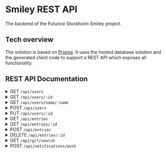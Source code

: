 # Smiley REST API

The backend of the Futurice Stockholm Smiley project.

## Tech overview

The solution is based on [Prisma][prisma]. It uses the hosted database solution and the generated client code to support a REST API which exposes all functionality.

## REST API Documentation

<details><summary>GET <code>/api/users</code></summary>
<p>

List users in the database.

**URL parameter**: `query=[string]` where `query` is a string to query users by "name".

**Success Response**: 200

```json
[
  {
    "id": "jja89wdj98ajdwj2198jd",
    "name": "Eric",
    "createdAt": "2019-04-07T10:54:53.629Z",
    "updatedAt": "2019-07-24T08:05:08.998Z",
    "expoPushToken": "ExponentPushToken[k09kkd0aw9aw0d9a0w8ad]"
  },
  {
    "id": "dawiaiwdja98w98ajwoaiw",
    "name": "Patricia",
    "createdAt": "2019-02-07T10:54:53.629Z",
    "updatedAt": "2019-10-24T08:05:08.998Z",
    "expoPushToken": null
  }
]
```

</p>
</details>

<details><summary>GET <code>/api/users/:id</code></summary>
<p>

Fetch a user by ID.

**Success Response**: 200

```json
{
  "id": "dawiaiwdja98w98ajwoaiw",
  "name": "Patricia",
  "createdAt": "2019-02-07T10:54:53.629Z",
  "updatedAt": "2019-10-24T08:05:08.998Z",
  "expoPushToken": null
}
```

</p>
</details>

<details><summary>GET <code>/api/users/name/:name</code></summary>
<p>

Fetch a user by name.

**Success Response**: 200

```json
{
  "id": "dawiaiwdja98w98ajwoaiw",
  "name": "Patricia",
  "createdAt": "2019-02-07T10:54:53.629Z",
  "updatedAt": "2019-10-24T08:05:08.998Z",
  "expoPushToken": null
}
```

</p>
</details>

<details><summary>POST <code>/api/users</code></summary>
<p>

Create a new user in the database.

**Data example**: body

```json
{
  "name": "Paul"
}
```

**Success Response**: 200

```json
{
  "id": "jaw98djwd89ajwd89a98wdj",
  "name": "Paul",
  "createdAt": "2019-02-07T10:54:53.629Z",
  "updatedAt": "2019-10-24T08:05:08.998Z",
  "expoPushToken": null
}
```

</p>
</details>

<details><summary>PUT <code>/api/users/:id</code></summary>
<p>

Update a user with a new Expo push notification token.

**Data example**: body

```json
{
  "expoPushToken": "ExponentPushToken[k09kkd0aw9aw0d9a0w8ad]"
}
```

**Success Response**: 200

```json
{
  "id": "jaw98djwd89ajwd89a98wdj",
  "name": "Paul",
  "createdAt": "2019-02-07T10:54:53.629Z",
  "updatedAt": "2019-10-26T08:05:08.998Z",
  "expoPushToken": "ExponentPushToken[k09kkd0aw9aw0d9a0w8ad]"
}
```

</p>
</details>

<details><summary>GET <code>/api/entries</code></summary>
<p>

List entries in the database.

**URL parameter**: `user=[string]` where `user` is the unique user ID to filter entries by user.

**URL parameter**: `name=[string]` where `name` is the unique user name to filter entries by user.

**URL parameter**: `week=[integer|"current"]` where `week` the iso week number or "current" to filter entries by week of submission.

**Success Response**: 200

```json
[
  {
    "id": "cjud2cbs9ccvy0b92ib3cnk8d",
    "createdAt": "2019-04-11T19:56:22.569Z",
    "updatedAt": "2019-04-11T19:56:22.569Z",
    "user": {
      "id": "jaw98djwd89ajwd89a98wdj",
      "name": "Paul"
    },
    "gif": {
      "id": "cjud2cbscccvz0b92mya4jbmd",
      "giphyId": "ycCorcEg3i946QRkAQ",
      "url": "https://media0.giphy.com/media/ycCorcEg3i946QRkAQ/giphy.gif",
      "height": "480",
      "width": "480"
    },
    "fromNow": "4 months ago",
    "week": 15
  },
  {
    "id": "cjudw0yht398c0b26a568w32i",
    "createdAt": "2019-04-12T09:47:20.609Z",
    "updatedAt": "2019-04-12T09:47:20.609Z",
    "user": {
      "id": "dawiaiwdja98w98ajwoaiw",
      "name": "Patricia"
    },
    "gif": {
      "id": "cjudw0yhz398d0b26axrrctc7",
      "giphyId": null,
      "url": "https://media.giphy.com/media/uyWTOgNGGWfks/giphy.gif",
      "height": null,
      "width": null
    },
    "fromNow": "4 months ago",
    "week": 15
  }
]
```

</p>
</details>

<details><summary>GET <code>/api/entries/:id</code></summary>
<p>

Fetch a single entry.

**Success Response**: 200

```json
{
  "id": "cjudw0yht398c0b26a568w32i",
  "createdAt": "2019-04-12T09:47:20.609Z",
  "updatedAt": "2019-04-12T09:47:20.609Z",
  "user": {
    "id": "dawiaiwdja98w98ajwoaiw",
    "name": "Patricia"
  },
  "gif": {
    "id": "cjudw0yhz398d0b26axrrctc7",
    "giphyId": null,
    "url": "https://media.giphy.com/media/uyWTOgNGGWfks/giphy.gif",
    "height": null,
    "width": null
  },
  "fromNow": "4 months ago",
  "week": 15
}
```

</p>
</details>

<details><summary>POST <code>/api/entries</code></summary>
<p>

Create a new entry for a user.

**Example data**: body

```json
{
  "user": "dawiaiwdja98w98ajwoaiw",
  "gif": {
    "url": "https://media.giphy.com/media/uyWTOgNGGWfks/giphy.gif"
  }
}
```

**Success Response**: 200

```json
{
  "id": "cjudw0yht398c0b26a568w32i",
  "createdAt": "2019-04-12T09:47:20.609Z",
  "updatedAt": "2019-04-12T09:47:20.609Z",
  "user": {
    "id": "dawiaiwdja98w98ajwoaiw",
    "name": "Patricia"
  },
  "gif": {
    "id": "cjudw0yhz398d0b26axrrctc7",
    "giphyId": null,
    "url": "https://media.giphy.com/media/uyWTOgNGGWfks/giphy.gif",
    "height": null,
    "width": null
  },
  "fromNow": "4 months ago",
  "week": 15
}
```

</p>
</details>

<details><summary>DELETE <code>/api/entries/:id</code></summary>
<p>

Delete an entry from the database.

**Success Response**: 200

```json
{
  "id": "cjudw0yht398c0b26a568w32i",
  "createdAt": "2019-04-12T09:47:20.609Z",
  "updatedAt": "2019-04-12T09:47:20.609Z",
  "user": {
    "id": "dawiaiwdja98w98ajwoaiw",
    "name": "Patricia"
  },
  "gif": {
    "id": "cjudw0yhz398d0b26axrrctc7",
    "giphyId": null,
    "url": "https://media.giphy.com/media/uyWTOgNGGWfks/giphy.gif",
    "height": null,
    "width": null
  },
  "fromNow": "4 months ago",
  "week": 15
}
```

</p>
</details>

<details><summary>GET <code>/api/gif/search</code></summary>
<p>

Search for GIFs using a keyword.

**URL parameter**: `query=[string]` where `query` is the keyword for searching GIFs.

**URL parameter**: `offset=[integer]` where `offset` is the number of results to skip (default: 0).

**Success Response**: 200

```json
{
  "images": [
    {
      "id": "dzaUX7CAG0Ihi",
      "title": "moving pictures hello GIF",
      "preview": {
        "width": "99",
        "height": "53",
        "url": "https://media1.giphy.com/media/dzaUX7CAG0Ihi/giphy-preview.gif"
      },
      "original": {
        "width": "410",
        "height": "220",
        "url": "https://media1.giphy.com/media/dzaUX7CAG0Ihi/giphy.gif"
      }
    }
  ]
}
```

</p>
</details>

<details><summary>POST <code>/api/notifications/push</code></summary>
<p>

Send push notifications to all users that have opted in.

The message includes a notice that it's time to submit your GIF of the week.

**Success Response**: 200

```json
{
  "status": "ok"
}
```

</p>
</details>

[prisma]: https://www.prisma.io
